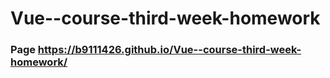 # Vue--course-third-week-homework

### Page https://b9111426.github.io/Vue--course-third-week-homework/
